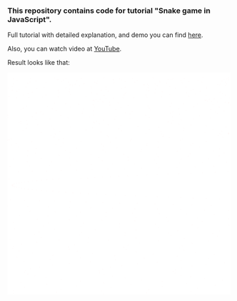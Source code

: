 ### This repository contains code for tutorial "Snake game in JavaScript".

Full tutorial with detailed explanation, and demo you can find [here](https://amadev.netlify.com/posts/snake-game-in-js-1).

Also, you can watch video at [YouTube](https://www.youtube.com/watch?v=dguyPUlglAg).

Result looks like that:

![](/docs/snake-in-js-example.gif)
